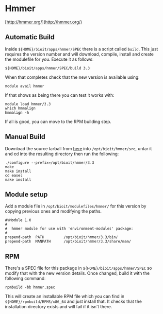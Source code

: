 # Hmmer

[http://hmmer.org/](http://hmmer.org/)

## Automatic Build

Inside `${HOME}/bioit/apps/hmmer/SPEC` there is a script called `build`. This just requires the version number and will download, compile, install and create the modulefile for you. Execute it as follows:

    ${HOME}/bioit/apps/hmmer/SPEC/build 3.3

When that completes check that the new version is available using:

    module avail hmmer

If that shows as being there you can test it works with:

    module load hmmer/3.3
    which hmmalign
    hmmalign -h 

If all is good, you can move to the RPM building step.

## Manual Build

Download the source tarball from [here](http://eddylab.org/software/hmmer/hmmer-3.3.tar.gz) into `/opt/bioit/hmmer/src`, untar it and cd into the resulting directory then run the following:

    ./configure --prefix=/opt/bioit/hmmer/3.3
    make
    make install
    cd easel
    make install

## Module setup

Add a module file in `/opt/bioit/modulefiles/hmmer/` for this version by copying previous ones and modifying the paths.

    #%Module 1.0
    #
    #  hmmer module for use with 'environment-modules' package:
    #
    prepend-path  PATH         /opt/bioit/hmmer/3.3/bin/
    prepend-path  MANPATH      /opt/bioit/hmmer/3.3/share/man/

## RPM

There's a SPEC file for this package in `${HOME}/bioit/apps/hmmer/SPEC` so modify that with the new version details. Once changed, build it with the following command:

    rpmbuild -bb hmmer.spec

This will create an installable RPM file which you can find in `${HOME}/rpmbuild/RPMS/x86_64` and just install that. It checks that the installation directory exists and will fail if it isn't there.
